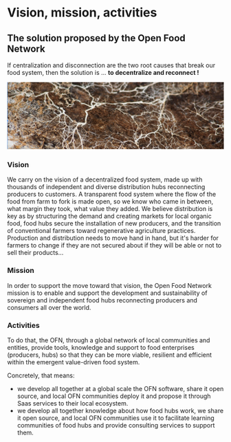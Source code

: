 # Vision, mission, activities

## The solution proposed by the Open Food Network

If centralization and disconnection are the two root causes that break our food system, then the solution is ... **to decentralize and reconnect !** 

![Decentralize and reconnect... the mycelium image](.gitbook/assets/mycellium.png)

### **Vision**

We carry on the vision of a decentralized food system, made up with thousands of independent and diverse distribution hubs reconnecting producers to customers. A transparent food system where the flow of the food from farm to fork is made open, so we know who came in between, what margin they took, what value they added. We believe distribution is key as by structuring the demand and creating markets for local organic food, food hubs secure the installation of new producers, and the transition of conventional farmers toward regenerative agriculture practices. Production and distribution needs to move hand in hand, but it's harder for farmers to change if they are not secured about if they will be able or not to sell their products... 

### Mission

In order to support the move toward that vision, the Open Food Network mission is to enable and support the development and sustainability of sovereign and independent food hubs reconnecting producers and consumers all over the world. 

### Activities

To do that, the OFN, through a global network of local communities and entities, provide tools, knowledge and support to food enterprises \(producers, hubs\) so that they can be more viable, resilient and efficient within the emergent value-driven food system. 

Concretely, that means:  
- we develop all together at a global scale the OFN software, share it open source, and local OFN communities deploy it and propose it through Saas services to their local ecosystem.  
- we develop all together knowledge about how food hubs work, we share it open source, and local OFN communities use it to facilitate learning communities of food hubs and provide consulting services to support them.

